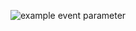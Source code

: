 ![example event parameter](https://github.com/tslight/naeq/actions/workflows/go-build-and-test.yml/badge.svg?event=push)
